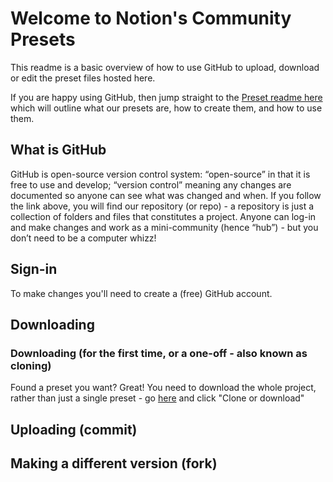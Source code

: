 # Welcome to Notion's Community Presets

This readme is a basic overview of how to use GitHub to upload, download or edit the preset files hosted here.

If you are happy using GitHub, then jump straight to the [Preset readme here](Documentation/Plug-in%20Presets.md) which will outline what our presets are, how to create them, and how to use them. 

## What is GitHub
GitHub is open-source version control system: “open-source” in that it is free to use and develop; “version control”
meaning any changes are documented so anyone can see what was changed and when. If you follow the link above, you
will find our repository (or repo) - a repository is just a collection of folders and files that constitutes a project.
Anyone can log-in and make changes and work as a mini-community (hence “hub”) - but you don’t need to be a
computer whizz!
## Sign-in
To make changes you'll need to create a (free) GitHub account. 
## Downloading 
### Downloading (for the first time, or a one-off - also known as cloning)
Found a preset you want? Great! You need to download the whole project, rather than just a single preset - go [here](https://github.com/notionmusic/presets) and click "Clone or download"

## Uploading (commit)

## Making a different version (fork)


